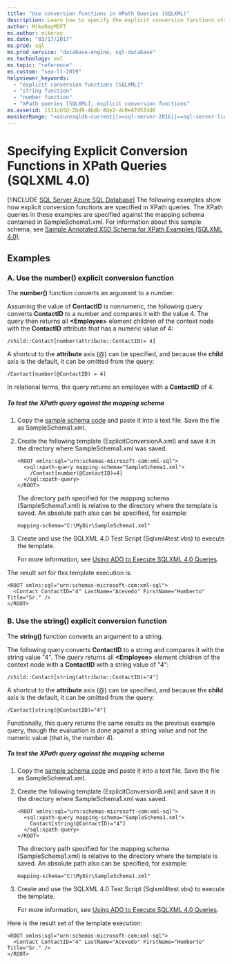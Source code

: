 ```yaml
---
title: "Use conversion functions in XPath Queries (SQLXML)"
description: Learn how to specify the explicit conversion functions string() and number() in SQLXML 4.0 XPath queries.
author: MikeRayMSFT
ms.author: mikeray
ms.date: "03/17/2017"
ms.prod: sql
ms.prod_service: "database-engine, sql-database"
ms.technology: xml
ms.topic: "reference"
ms.custom: "seo-lt-2019"
helpviewer_keywords:
  - "explicit conversion functions [SQLXML]"
  - "string function"
  - "number function"
  - "XPath queries [SQLXML], explicit conversion functions"
ms.assetid: 1111cb5d-2bd9-4bdb-8de2-dc0e47452dd6
monikerRange: "=azuresqldb-current||>=sql-server-2016||>=sql-server-linux-2017||=azuresqldb-mi-current"
---
```

# Specifying Explicit Conversion Functions in XPath Queries (SQLXML 4.0)
[!INCLUDE [SQL Server Azure SQL Database](../../../includes/applies-to-version/sql-asdb.md)]
  The following examples show how explicit conversion functions are specified in XPath queries. The XPath queries in these examples are specified against the mapping schema contained in SampleSchema1.xml. For information about this sample schema, see [Sample Annotated XSD Schema for XPath Examples &#40;SQLXML 4.0&#41;](../../../relational-databases/sqlxml-annotated-xsd-schemas-xpath-queries/samples/sample-annotated-xsd-schema-for-xpath-examples-sqlxml-4-0.md).  
  
## Examples  
  
### A. Use the number() explicit conversion function  
 The **number()** function converts an argument to a number.  
  
 Assuming the value of **ContactID** is nonnumeric, the following query converts **ContactID** to a number and compares it with the value 4. The query then returns all **\<Employee>** element children of the context node with the **ContactID** attribute that has a numeric value of 4:  
  
```  
/child::Contact[number(attribute::ContactID)= 4]  
```  
  
 A shortcut to the **attribute** axis (@) can be specified, and because the **child** axis is the default, it can be omitted from the query:  
  
```  
/Contact[number(@ContactID) = 4]  
```  
  
 In relational terms, the query returns an employee with a **ContactID** of 4.  
  
##### To test the XPath query against the mapping schema  
  
1.  Copy the [sample schema code](../../../relational-databases/sqlxml-annotated-xsd-schemas-xpath-queries/samples/sample-annotated-xsd-schema-for-xpath-examples-sqlxml-4-0.md) and paste it into a text file. Save the file as SampleSchema1.xml.  
  
2.  Create the following template (ExplicitConversionA.xml) and save it in the directory where SampleSchema1.xml was saved.  
  
    ```  
    <ROOT xmlns:sql="urn:schemas-microsoft-com:xml-sql">  
      <sql:xpath-query mapping-schema="SampleSchema1.xml">  
        /Contact[number(@ContactID)=4]  
      </sql:xpath-query>  
    </ROOT>  
    ```  
  
     The directory path specified for the mapping schema (SampleSchema1.xml) is relative to the directory where the template is saved. An absolute path also can be specified, for example:  
  
    ```  
    mapping-schema="C:\MyDir\SampleSchema1.xml"  
    ```  
  
3.  Create and use the SQLXML 4.0 Test Script (Sqlxml4test.vbs) to execute the template.  
  
     For more information, see [Using ADO to Execute SQLXML 4.0 Queries](../../../relational-databases/sqlxml/using-ado-to-execute-sqlxml-4-0-queries.md).  
  
 The result set for this template execution is:  
  
```  
<ROOT xmlns:sql="urn:schemas-microsoft-com:xml-sql">  
  <Contact ContactID="4" LastName="Acevedo" FirstName="Humberto" Title="Sr." />   
</ROOT>  
```  
  
### B. Use the string() explicit conversion function  
 The **string()** function converts an argument to a string.  
  
 The following query converts **ContactID** to a string and compares it with the string value "4". The query returns all **\<Employee>** element children of the context node with a **ContactID** with a string value of "4":  
  
```  
/child::Contact[string(attribute::ContactID)="4"]  
```  
  
 A shortcut to the **attribute** axis (@) can be specified, and because the **child** axis is the default, it can be omitted from the query:  
  
```  
/Contact[string(@ContactID)="4"]  
```  
  
 Functionally, this query returns the same results as the previous example query, though the evaluation is done against a string value and not the numeric value (that is, the number 4).  
  
##### To test the XPath query against the mapping schema  
  
1.  Copy the [sample schema code](../../../relational-databases/sqlxml-annotated-xsd-schemas-xpath-queries/samples/sample-annotated-xsd-schema-for-xpath-examples-sqlxml-4-0.md) and paste it into a text file. Save the file as SampleSchema1.xml.  
  
2.  Create the following template (ExplicitConversionB.xml) and save it in the directory where SampleSchema1.xml was saved.  
  
    ```  
    <ROOT xmlns:sql="urn:schemas-microsoft-com:xml-sql">  
      <sql:xpath-query mapping-schema="SampleSchema1.xml">  
        Contact[string(@ContactID)="4"]  
      </sql:xpath-query>  
    </ROOT>  
    ```  
  
     The directory path specified for the mapping schema (SampleSchema1.xml) is relative to the directory where the template is saved. An absolute path also can be specified, for example:  
  
    ```  
    mapping-schema="C:\MyDir\SampleSchema1.xml"  
    ```  
  
3.  Create and use the SQLXML 4.0 Test Script (Sqlxml4test.vbs) to execute the template.  
  
     For more information, see [Using ADO to Execute SQLXML 4.0 Queries](../../../relational-databases/sqlxml/using-ado-to-execute-sqlxml-4-0-queries.md).  
  
 Here is the result set of the template execution:  
  
```  
<ROOT xmlns:sql="urn:schemas-microsoft-com:xml-sql">  
  <Contact ContactID="4" LastName="Acevedo" FirstName="Humberto" Title="Sr." />   
</ROOT>  
```  
  
  
